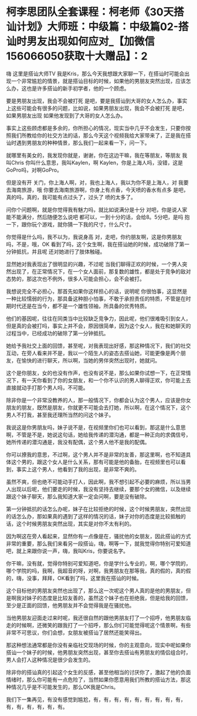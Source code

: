 # 柯李思团队全套课程：柯老师《30天搭讪计划》大师班：中级篇：中级篇02-搭讪时男友出现如何应对_【加微信156066050获取十大赠品】：2

嗨 这里是搭讪大师TV 我是Kris，那么今天我想跟大家聊一下，在搭讪时可能会出现一个非常尴尬的情景，就是搭讪目标的时候，如果他的男朋友突然出现，应该怎么办，这也是许多搭讪的新手初学者，他的一个顾虑。

要是男朋友出现，我会不会被打死 是吧，要是我搭讪到大哥的女人怎么办，事实上这些可能会有很多的问题，比如说，如果男朋友出现，我会不会被打死 是吧，如果男朋友出现 如果他发现到了大哥的女人怎么办。

事实上这些顾虑都是多余的，你所担心的情况，现实当中几乎不会发生，只要你按照我们所教给你的社交方法的话，那么今天这个视频我给大家带来了，正是我在搭讪时遇到男朋友的种种情景，那么我们一起来看一下，问一下。

就哪里有美女的，我发现你就是，谢谢，你在这边干嘛，我在等朋友，等朋友 我叫Chris 你叫什么意思，我叫Kaylen，啊 Kaylen，你是上海人吗，没错，这是GoPro吗，对啊GoPro。

但是没有开 关门，你上海人啊，对，我也上海人，我以为你不是上海人，对 我要去海南旅游，哦 你要去海南旅游啊，你身上有点香，今天喷的香水有点多 是吧，真的吗，真的，我可能有点过头了，过头了 喷的太多了。

问你个问题啊，就是你觉得我有魅力吗，就比如说满分是十分 对吧，你是说人家能不能满分，然后随便怎么说吧 都可以，一到十分的话，会给8。5分吧，是吗 抱一下，跟你玩个游戏，就你猜一下我的尺寸，什么尺寸。

你觉得是什么吗，我不以为，我说身高 对，走吧，你约朋友啊，这是你男朋友吗，不是，哦，OK 看到了吗，这个女生啊，我在搭讪她的时候，成功破除了第一分钟抵抗，并且呢 还对她进行了肢体触碰。

显然她对我表现出了很明显的兴趣，不过呢 当我们聊得正欢的时候，一个男人突然出现了，在正常情况下，在一个女人面前，那复数的雄性，都是处于竞争的敌对态势的，那这次也不例外，很多人可能会担心，会不会被打。

我想说完全不必担心，那首先如果你这样担心的话，说明呢 你很怕事，这显然是一种比较懦弱的行为，那具备这种胆小怕事，不敢于承担责任的特质，不管是在时期时代还是在当今，都不是一个雄性领袖，所具备的优秀特质。

他们的基因呢，往往在同类当中比较缺乏竞争力，因此呢，他们很难吸引到女人，但是真的会被打吗，事实上并不会，原因很简单，因为这个女人，我在和她聊天的过程当中，已经成功的破除了第一分钟抵抗。

她给予我社交上面的回馈，甚至呢，对我表现出好感，那这种情况下，我们的社交互动，在旁人看来并不是，我以一个陌生人的姿态去搭讪她，可能更像是两个朋友，在愉快的进行聊天，所以啊，当她的男伴突然出现时，她就问。

这个是你朋友，女的也没有作声，也没有说不是，那么如果你试想一下，在正常情况下，有一天你看到了你的女朋友，和一个你不认识的男人聊得正欢，你可能上去直接就动手打那个男人吗，不可能。

除非你是一个非常没教养的人，那一般情况下，你都会认为这个男人，应该是你女朋友的朋友，既然是朋友，你就更不可能会去打她，所以啊，在这个情况下，这个男人不打我，甚至我还理所当然的问这个妹子。

我说这是你男朋友吗，妹子说不是，在视频里你们也可以看到，那这是什么意思啊，不管是不是，她说这句话，她给我传递的潜沟通，都是一种正向的求偶信号，她所传递的潜沟通是，我没有配偶，这个男人他不是我的配偶。

你可以撩我的意思，不过啊，这个男人并不是非常的友善，那这里啊，也不知道具体这个男的，跟这个女人是什么关系，那有可能是他的备胎，在视频里也可以看到，事实上这个男人，他看到了我的出现，是非常不爽的。

虽然不爽，但也绝不可能动手打人，因此啊，我不想引起不必要的麻烦，所以当男人出现以后呢，他们要走的时候，我没有坚持去继续，要那个女的微信，以及继续跟这个妹子聊天，那么我知道大家一定会问啊，要是没有破除。

第一分钟抵抗的话怎么办呢，妹子在比较拒绝的时候，这个时候男朋友，突然出现的话怎么办，那如果真的遇到了这样的情况的话，妹子对你的态度是比较抵触的话，这个时候男朋友突然出现，其实是对你不太有利的。

因为啊这在旁人看起来，显然你有一点像是在，骚扰他的女朋友，因此搭讪的方式非常的重要，那么我们来看另一段搭讪，嗨，啊等一下，就我觉得你特别可爱知道吧，就上来跟你说一声，嗨，我叫Kris，你要说名字。

你干嘛，没有就，觉得你特别可爱知道吧，你是学什么专业的，啊，哪个学院的，哪个学院的吗，我啊，我超音的呀，对啊，我男朋友在那等我，真的假的，真的假的，嗨，没事，拜拜，OK看到了吗，这里我在搭讪的时候。

这个目标他的男朋友突然也出现了，那么这一次呢这个男人真的是他的男朋友，但是啊我对妹子的态度是比较友善的，虽然这个妹子也在拒绝我，但是给我的回馈，至少是正面的回馈，他男朋友并不会觉得我是在骚扰他。

当他男朋友迎面走过来时呢，我还很自然的跟他男朋友打了一个招呼，他男朋友临走的时候啊，还微笑的跟我打了一个招呼，那么你们可能觉得呢这个情景啊，有些非常不可思议，你们会想，女朋友被搭讪了居然还能笑得出。

那这种想法通常都是你没有亲临社交现场的时候，你的主观意向，现实中呢如果你搭讪一个妹子的时候，他男朋友突然出现，甚至你去搭讪有男朋友的情侣组合时，男人会打人这种情况是很少会发生的。

除非你的搭讪真的引起这个女生的反感，甚至他相当的讨厌你了，激起了他的负面情绪时，那么你可能有一点危险了，当然如果你愿意用我们所教的搭讪方法，那这种情况几乎是不可能发生的，那么OK我是Chris。

我们下一集再见，有没有感觉到尴尬，有，有，有，有，有，有，有，有，有，有，有，有，有，有，有。